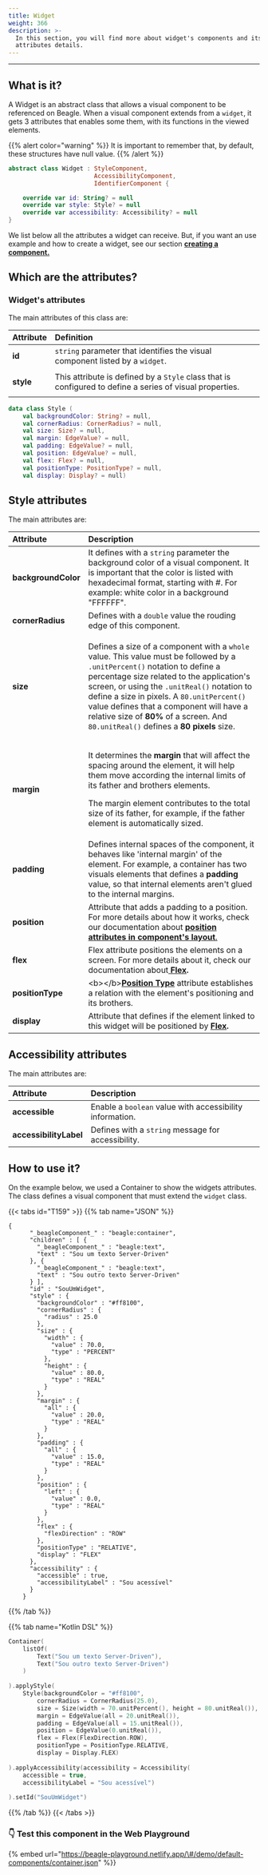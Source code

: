 ```yaml
---
title: Widget
weight: 366
description: >-
  In this section, you will find more about widget's components and its
  attributes details.
---
```


---

## What is it?

A Widget is an abstract class that allows a visual component to be referenced on Beagle. When a visual component extends from a `widget`, it gets 3 attributes that enables some them, with its functions in the viewed elements. 

{{% alert color="warning" %}}
It is important to remember that, by default, these structures have null value.
{{% /alert %}}

```kotlin
abstract class Widget : StyleComponent, 
                        AccessibilityComponent,
                        IdentifierComponent {

    override var id: String? = null
    override var style: Style? = null
    override var accessibility: Accessibility? = null
}
```

We list below all the attributes a widget can receive. But, if you want an use example and how to create a widget, see our section [**creating a component.** ](https://docs.usebeagle.io/v/v1.0-en/customization/beagle-for-android/how-to-make-custom-widgets)

## Which are the attributes? 

### Widget's attributes

The main attributes of this class are: 

<table>
  <thead>
    <tr>
      <th style="text-align:left">Attribute</th>
      <th style="text-align:left">Definition</th>
    </tr>
  </thead>
  <tbody>
    <tr>
      <td style="text-align:left"><b>id</b>
      </td>
      <td style="text-align:left"><code>string</code> parameter that identifies the visual component listed
        by a <code>widget</code>.</td>
    </tr>
    <tr>
      <td style="text-align:left">
        <p></p>
        <p><b>style</b>
        </p>
      </td>
      <td style="text-align:left">This attribute is defined by a <code>Style</code> class that is configured
        to define a series of visual properties.</td>
    </tr>
  </tbody>
</table>

```kotlin
data class Style (
    val backgroundColor: String? = null,
    val cornerRadius: CornerRadius? = null,
    val size: Size? = null,
    val margin: EdgeValue? = null,
    val padding: EdgeValue? = null,
    val position: EdgeValue? = null,
    val flex: Flex? = null,
    val positionType: PositionType? = null,
    val display: Display? = null)
```

## Style attributes

The main attributes are: 

<table>
  <thead>
    <tr>
      <th style="text-align:left"><b>Attribute</b>
      </th>
      <th style="text-align:left">Description</th>
    </tr>
  </thead>
  <tbody>
    <tr>
      <td style="text-align:left"><b>backgroundColor</b>
      </td>
      <td style="text-align:left">It defines with a <code>string</code> parameter the background color of
        a visual component. It is important that the color is listed with hexadecimal
        format, starting with #. For example: white color in a background &quot;FFFFFF&quot;.</td>
    </tr>
    <tr>
      <td style="text-align:left"><b>cornerRadius</b>
      </td>
      <td style="text-align:left">Defines with a <code>double</code> value the rouding edge of this component.</td>
    </tr>
    <tr>
      <td style="text-align:left"><b>size</b>
      </td>
      <td style="text-align:left">
        <p>Defines a size of a component with a <code>whole</code> value. This value
          must be followed by a <code>.unitPercent()</code> notation to define a percentage
          size related to the application&apos;s screen, or using the <code>.unitReal()</code> notation
          to define a size in pixels. A <code>80.unitPercent()</code> value defines
          that a component will have a relative size of <b>80%</b> of a screen. And <code>80.unitReal()</code> defines
          a<b> 80 pixels</b> size.</p>
        <p></p>
      </td>
    </tr>
    <tr>
      <td style="text-align:left"><b>margin</b>
      </td>
      <td style="text-align:left">
        <p>It determines the <b>margin</b> that will affect the spacing around the
          element, it will help them move according the internal limits of its father
          and brothers elements.</p>
        <p>The margin element contributes to the total size of its father, for example,
          if the father element is automatically sized.</p>
      </td>
    </tr>
    <tr>
      <td style="text-align:left"><b>padding</b>
      </td>
      <td style="text-align:left">Defines internal spaces of the component, it behaves like &apos;internal
        margin&apos; of the element. For example, a container has two visuals elements
        that defines a <b>padding </b>value, so that internal elements aren&apos;t
        glued to the internal margins.</td>
    </tr>
    <tr>
      <td style="text-align:left"><b>position</b>
      </td>
      <td style="text-align:left">Attribute that adds a padding to a position. For more details about how
        it works, check our documentation about <a href="https://docs.usebeagle.io/v/v1.0-en/exemplos-e-tutoriais/component-layout"><b>position attributes in  component&apos;s layout</b>. </a>
      </td>
    </tr>
    <tr>
      <td style="text-align:left"><b>flex</b>
      </td>
      <td style="text-align:left">Flex attribute positions the elements on a screen. For more details about
        it, check our documentation about<a href="https://docs.usebeagle.io/v/v1.0-en/exemplos-e-tutoriais/component-layout/flex"> <b>Flex</b></a><b>.</b> 
      </td>
    </tr>
    <tr>
      <td style="text-align:left"><b>positionType</b>
      </td>
      <td style="text-align:left">&lt;b&gt;&lt;/b&gt;<a href="../resources/components-positioning/positiontype"><b>Position Type</b></a> attribute
        establishes a relation with the element&apos;s positioning and its brothers.</td>
    </tr>
    <tr>
      <td style="text-align:left"><b>display</b>
      </td>
      <td style="text-align:left">Attribute that defines if the element linked to this widget will be positioned
        by<b> </b><a href="https://docs.usebeagle.io/v/v1.0-en/exemplos-e-tutoriais/component-layout/positiontype"><b>Flex</b></a><b>. </b>
      </td>
    </tr>
  </tbody>
</table>

## Accessibility attributes

The main attributes are: 

| Attribute | Description |
| :--- | :--- |
| **accessible** | Enable a `boolean` value with accessibility information.  |
| **accessibilityLabel**  | Defines with a `string` message for accessibility. |

## How to use it?

On the example below, we used a Container to show the widgets attributes. The class defines a visual component that must extend the `widget` class. 

{{< tabs id="T159" >}}
{{% tab name="JSON" %}}
```markup
{
      "_beagleComponent_" : "beagle:container",
      "children" : [ {
        "_beagleComponent_" : "beagle:text",
        "text" : "Sou um texto Server-Driven"
      }, {
        "_beagleComponent_" : "beagle:text",
        "text" : "Sou outro texto Server-Driven"
      } ],
      "id" : "SouUmWidget",
      "style" : {
        "backgroundColor" : "#ff8100",
        "cornerRadius" : {
          "radius" : 25.0
        },
        "size" : {
          "width" : {
            "value" : 70.0,
            "type" : "PERCENT"
          },
          "height" : {
            "value" : 80.0,
            "type" : "REAL"
          }
        },
        "margin" : {
          "all" : {
            "value" : 20.0,
            "type" : "REAL"
          }
        },
        "padding" : {
          "all" : {
            "value" : 15.0,
            "type" : "REAL"
          }
        },
        "position" : {
          "left" : {
            "value" : 0.0,
            "type" : "REAL"
          }
        },
        "flex" : {
          "flexDirection" : "ROW"
        },
        "positionType" : "RELATIVE",
        "display" : "FLEX"
      },
      "accessibility" : {
        "accessible" : true,
        "accessibilityLabel" : "Sou acessível"
      }
    }
```
{{% /tab %}}

{{% tab name="Kotlin DSL" %}}
```kotlin
Container(
    listOf(
        Text("Sou um texto Server-Driven"),
        Text("Sou outro texto Server-Driven")
    )
    
).applyStyle(
    Style(backgroundColor = "#ff8100",
        cornerRadius = CornerRadius(25.0),
        size = Size(width = 70.unitPercent(), height = 80.unitReal()),
        margin = EdgeValue(all = 20.unitReal()),
        padding = EdgeValue(all = 15.unitReal()),
        position = EdgeValue(0.unitReal()),
        flex = Flex(FlexDirection.ROW),
        positionType = PositionType.RELATIVE,
        display = Display.FLEX)
        
).applyAccessibility(accessibility = Accessibility(
    accessible = true,
    accessibilityLabel = "Sou acessível")
    
).setId("SouUmWidget")

```
{{% /tab %}}
{{< /tabs >}}

### 👇 Test this component in the Web Playground

{% embed url="https://beagle-playground.netlify.app/\#/demo/default-components/container.json" %}}
